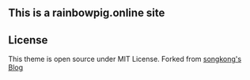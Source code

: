 ## This is a rainbowpig.online site

## License
This theme is open source under MIT License. Forked from [songkong's Blog](https://github.com/songkong/Blog)

